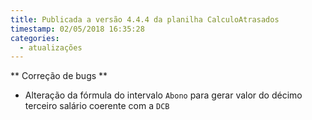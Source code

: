 ```yaml
---
title: Publicada a versão 4.4.4 da planilha CalculoAtrasados
timestamp: 02/05/2018 16:35:28
categories:
  - atualizações
---
```


** Correção de bugs **
+ Alteração da fórmula do intervalo `Abono` para gerar valor do décimo terceiro salário coerente com a `DCB`
